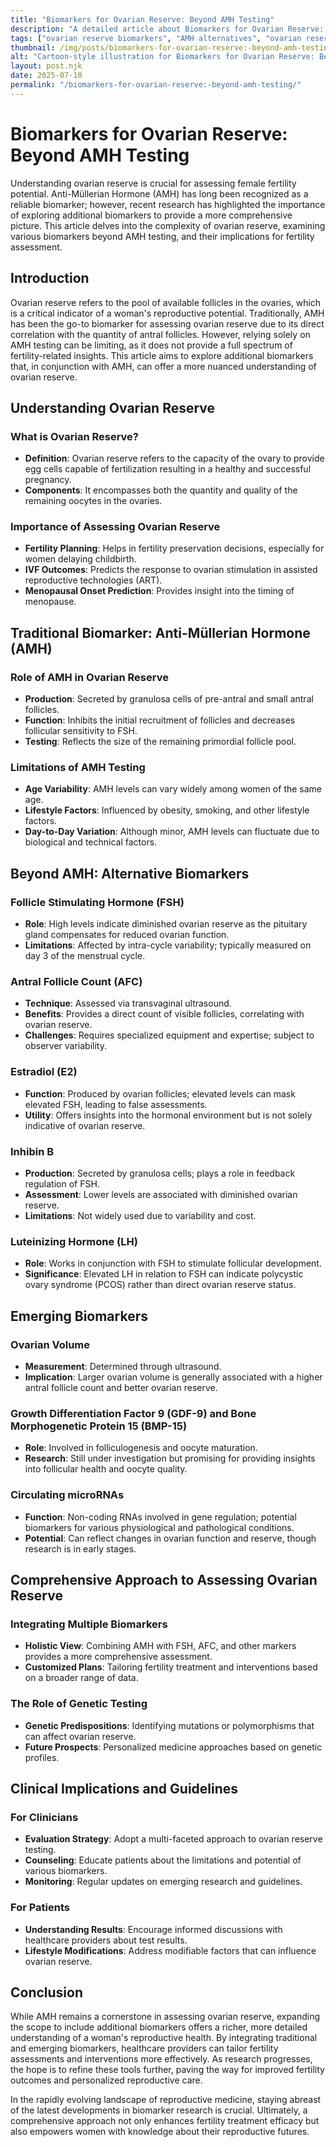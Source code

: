 ```yaml
---
title: "Biomarkers for Ovarian Reserve: Beyond AMH Testing"
description: "A detailed article about Biomarkers for Ovarian Reserve: Beyond AMH Testing."
tags: ["ovarian reserve biomarkers", "AMH alternatives", "ovarian reserve testing", "fertility biomarkers", "ovarian reserve assessment"]
thumbnail: /img/posts/biomarkers-for-ovarian-reserve:-beyond-amh-testing.png
alt: "Cartoon-style illustration for Biomarkers for Ovarian Reserve: Beyond AMH Testing"
layout: post.njk
date: 2025-07-10
permalink: "/biomarkers-for-ovarian-reserve:-beyond-amh-testing/"
---
```


# Biomarkers for Ovarian Reserve: Beyond AMH Testing

Understanding ovarian reserve is crucial for assessing female fertility potential. Anti-Müllerian Hormone (AMH) has long been recognized as a reliable biomarker; however, recent research has highlighted the importance of exploring additional biomarkers to provide a more comprehensive picture. This article delves into the complexity of ovarian reserve, examining various biomarkers beyond AMH testing, and their implications for fertility assessment.

## Introduction

Ovarian reserve refers to the pool of available follicles in the ovaries, which is a critical indicator of a woman's reproductive potential. Traditionally, AMH has been the go-to biomarker for assessing ovarian reserve due to its direct correlation with the quantity of antral follicles. However, relying solely on AMH testing can be limiting, as it does not provide a full spectrum of fertility-related insights. This article aims to explore additional biomarkers that, in conjunction with AMH, can offer a more nuanced understanding of ovarian reserve.

## Understanding Ovarian Reserve

### What is Ovarian Reserve?

- **Definition**: Ovarian reserve refers to the capacity of the ovary to provide egg cells capable of fertilization resulting in a healthy and successful pregnancy.
- **Components**: It encompasses both the quantity and quality of the remaining oocytes in the ovaries.

### Importance of Assessing Ovarian Reserve

- **Fertility Planning**: Helps in fertility preservation decisions, especially for women delaying childbirth.
- **IVF Outcomes**: Predicts the response to ovarian stimulation in assisted reproductive technologies (ART).
- **Menopausal Onset Prediction**: Provides insight into the timing of menopause.

## Traditional Biomarker: Anti-Müllerian Hormone (AMH)

### Role of AMH in Ovarian Reserve

- **Production**: Secreted by granulosa cells of pre-antral and small antral follicles.
- **Function**: Inhibits the initial recruitment of follicles and decreases follicular sensitivity to FSH.
- **Testing**: Reflects the size of the remaining primordial follicle pool.

### Limitations of AMH Testing

- **Age Variability**: AMH levels can vary widely among women of the same age.
- **Lifestyle Factors**: Influenced by obesity, smoking, and other lifestyle factors.
- **Day-to-Day Variation**: Although minor, AMH levels can fluctuate due to biological and technical factors.

## Beyond AMH: Alternative Biomarkers

### Follicle Stimulating Hormone (FSH)

- **Role**: High levels indicate diminished ovarian reserve as the pituitary gland compensates for reduced ovarian function.
- **Limitations**: Affected by intra-cycle variability; typically measured on day 3 of the menstrual cycle.

### Antral Follicle Count (AFC)

- **Technique**: Assessed via transvaginal ultrasound.
- **Benefits**: Provides a direct count of visible follicles, correlating with ovarian reserve.
- **Challenges**: Requires specialized equipment and expertise; subject to observer variability.

### Estradiol (E2)

- **Function**: Produced by ovarian follicles; elevated levels can mask elevated FSH, leading to false assessments.
- **Utility**: Offers insights into the hormonal environment but is not solely indicative of ovarian reserve.

### Inhibin B

- **Production**: Secreted by granulosa cells; plays a role in feedback regulation of FSH.
- **Assessment**: Lower levels are associated with diminished ovarian reserve.
- **Limitations**: Not widely used due to variability and cost.

### Luteinizing Hormone (LH)

- **Role**: Works in conjunction with FSH to stimulate follicular development.
- **Significance**: Elevated LH in relation to FSH can indicate polycystic ovary syndrome (PCOS) rather than direct ovarian reserve status.

## Emerging Biomarkers

### Ovarian Volume

- **Measurement**: Determined through ultrasound.
- **Implication**: Larger ovarian volume is generally associated with a higher antral follicle count and better ovarian reserve.

### Growth Differentiation Factor 9 (GDF-9) and Bone Morphogenetic Protein 15 (BMP-15)

- **Role**: Involved in folliculogenesis and oocyte maturation.
- **Research**: Still under investigation but promising for providing insights into follicular health and oocyte quality.

### Circulating microRNAs

- **Function**: Non-coding RNAs involved in gene regulation; potential biomarkers for various physiological and pathological conditions.
- **Potential**: Can reflect changes in ovarian function and reserve, though research is in early stages.

## Comprehensive Approach to Assessing Ovarian Reserve

### Integrating Multiple Biomarkers

- **Holistic View**: Combining AMH with FSH, AFC, and other markers provides a more comprehensive assessment.
- **Customized Plans**: Tailoring fertility treatment and interventions based on a broader range of data.

### The Role of Genetic Testing

- **Genetic Predispositions**: Identifying mutations or polymorphisms that can affect ovarian reserve.
- **Future Prospects**: Personalized medicine approaches based on genetic profiles.

## Clinical Implications and Guidelines

### For Clinicians

- **Evaluation Strategy**: Adopt a multi-faceted approach to ovarian reserve testing.
- **Counseling**: Educate patients about the limitations and potential of various biomarkers.
- **Monitoring**: Regular updates on emerging research and guidelines.

### For Patients

- **Understanding Results**: Encourage informed discussions with healthcare providers about test results.
- **Lifestyle Modifications**: Address modifiable factors that can influence ovarian reserve.

## Conclusion

While AMH remains a cornerstone in assessing ovarian reserve, expanding the scope to include additional biomarkers offers a richer, more detailed understanding of a woman's reproductive health. By integrating traditional and emerging biomarkers, healthcare providers can tailor fertility assessments and interventions more effectively. As research progresses, the hope is to refine these tools further, paving the way for improved fertility outcomes and personalized reproductive care.

In the rapidly evolving landscape of reproductive medicine, staying abreast of the latest developments in biomarker research is crucial. Ultimately, a comprehensive approach not only enhances fertility treatment efficacy but also empowers women with knowledge about their reproductive futures.